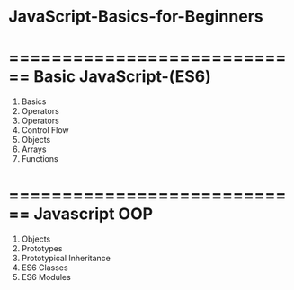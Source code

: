 # JavaScript-Basics-for-Beginners

============================
  Basic JavaScript-(ES6)
============================

01. Basics
02. Operators
03. Operators
04. Control Flow
05. Objects
06. Arrays
07. Functions

============================
     Javascript OOP
============================

01. Objects
02. Prototypes
03. Prototypical Inheritance
04. ES6 Classes
05. ES6 Modules

